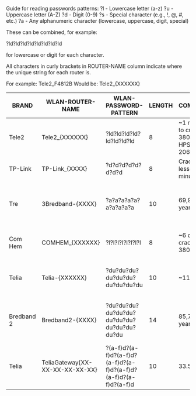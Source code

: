 Guide for reading passwords patterns:
?l - Lowercase letter (a-z)
?u - Uppercase letter (A-Z)
?d - Digit (0-9)
?s - Special character (e.g., !, @, #, etc.)
?a - Any alphanumeric character (lowercase, uppercase, digit, special)

These can be combined, for example:

?ld?ld?ld?ld?ld?ld?ld?ld

for lowercase or digit for each character.

All characters in curly brackets in ROUTER-NAME column
indicate where the unique string for each router is.

For example: Tele2_F4812B
Would be:    Tele2_{XXXXXX}

| BRAND | WLAN-ROUTER-NAME | WLAN-PASSWORD-PATTERN | LENGTH | COMMENT | # OF HASHES |
|---|---|---|---|---|---|
| Tele2 | Tele2_{XXXXXX} | ?ld?ld?ld?ld?ld?ld?ld?ld | 8 | ~1 month to crack @ 380 000 HPS (RTX 2060)  | 1 015 599 608 640 |
| TP-Link | TP-Link_{XXXX} | ?d?d?d?d?d?d?d?d | 8 | Cracked in less than 5 minutes | 100 000 000 |
| Tre | 3Bredband-{XXXX} | ?a?a?a?a?a?a?a?a?a?a | 10 | 69,972 years | 839 299 365 868 340 224 |
| Com Hem | COMHEM_{XXXXXX} | ?l?l?l?l?l?l?l?l | 8 | ~6 days to crack @ 380 000 | 208 827 064 576 |
| Telia | Telia-{XXXXXX} | ?du?du?du?du?du?du?du?du?du?du | 10 | ~110 days | 3 656 158 440 062 976 |
| Bredband 2 | Bredband2-{XXXX} | ?du?du?du?du?du?du?du?du?du?du?du?du?du?du | 14 | 85,700 years | 1 028 071 702 528 482 304 |
| Telia | TeliaGateway{XX-XX-XX-XX-XX-XX} | ?(a-f)d?(a-f)d?(a-f)d?(a-f)d?(a-f)d?(a-f)d?(a-f)d?(a-f)d?(a-f)d | 10 | 33.5 days | 1 099 511 627 776 |
